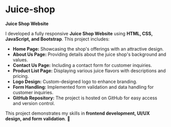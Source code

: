 # Juice-shop

**Juice Shop Website**  

I developed a fully responsive **Juice Shop Website** using **HTML, CSS, JavaScript, and Bootstrap**. This project includes:  
- **Home Page:** Showcasing the shop's offerings with an attractive design.  
- **About Us Page:** Providing details about the juice shop's background and values.  
- **Contact Us Page:** Including a contact form for customer inquiries.  
- **Product List Page:** Displaying various juice flavors with descriptions and pricing.  
- **Logo Design:** Custom-designed logo to enhance branding.  
- **Form Handling:** Implemented form validation and data handling for customer inquiries.  
- **GitHub Repository:** The project is hosted on GitHub for easy access and version control.  

This project demonstrates my skills in **frontend development, UI/UX design, and form validation**. 🚀  
